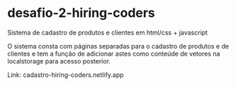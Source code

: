 # desafio-2-hiring-coders
Sistema de cadastro de produtos e clientes em html/css + javascript

O sistema consta com páginas separadas para o cadastro de produtos e de clientes e tem a função de adicionar astes como conteúde de vetores na localstorage para acesso posterior.

Link: cadastro-hiring-coders.netlify.app
